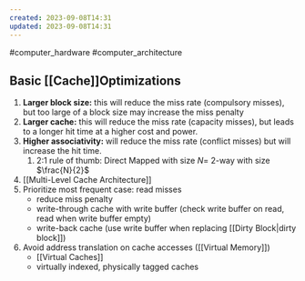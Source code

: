 ```yaml
---
created: 2023-09-08T14:31
updated: 2023-09-08T14:31
---
```

#computer_hardware #computer_architecture 

## Basic [[Cache]]Optimizations
1. **Larger block size:** this will reduce the miss rate (compulsory misses), but too large of a block size may increase the miss penalty
2. **Larger cache:** this will reduce the miss rate (capacity misses), but leads to a longer hit time at a higher cost and power.
3. **Higher associativity:** will reduce the miss rate (conflict misses) but will increase the hit time.
	1. 2:1 rule of thumb: Direct Mapped with size $N=$ 2-way with size $\frac{N}{2}$
4. [[Multi-Level Cache Architecture]]
5. Prioritize most frequent case: read misses
   - reduce miss penalty
   - write-through cache with write buffer (check write buffer on read, read when write buffer empty)
   - write-back cache (use write buffer when replacing [[Dirty Block|dirty block]])
6. Avoid address translation on cache accesses ([[Virtual Memory]])
   - [[Virtual Caches]]
   - virtually indexed, physically tagged caches